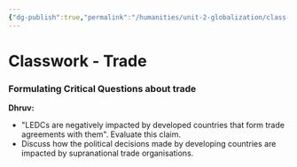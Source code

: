 ```yaml
---
{"dg-publish":true,"permalink":"/humanities/unit-2-globalization/class-notes/8-trade-notes/","dgHomeLink":true,"dgPassFrontmatter":true}
---
```


# Classwork - Trade
### Formulating Critical Questions about trade
**Dhruv:**
- "LEDCs are negatively impacted by developed countries that form trade agreements with them". Evaluate this claim.
- Discuss how the political decisions made by developing countries are impacted by supranational trade organisations.
